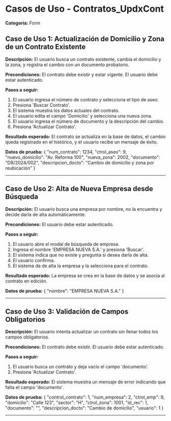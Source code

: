# Casos de Uso - Contratos_UpdxCont

**Categoría:** Form

## Caso de Uso 1: Actualización de Domicilio y Zona de un Contrato Existente

**Descripción:** El usuario busca un contrato existente, cambia el domicilio y la zona, y registra el cambio con un documento probatorio.

**Precondiciones:**
El contrato debe existir y estar vigente. El usuario debe estar autenticado.

**Pasos a seguir:**
1. El usuario ingresa el número de contrato y selecciona el tipo de aseo.
2. Presiona 'Buscar Contrato'.
3. El sistema muestra los datos actuales del contrato.
4. El usuario edita el campo 'Domicilio' y selecciona una nueva zona.
5. El usuario ingresa el número de documento y la descripción del cambio.
6. Presiona 'Actualizar Contrato'.

**Resultado esperado:**
El contrato se actualiza en la base de datos, el cambio queda registrado en el histórico, y el usuario recibe un mensaje de éxito.

**Datos de prueba:**
{
  "num_contrato": 1234,
  "ctrol_aseo": 9,
  "nuevo_domicilio": "Av. Reforma 100",
  "nueva_zona": 2002,
  "documento": "DR/2024/002",
  "descripcion_docto": "Cambio de domicilio y zona por reubicación"
}

---

## Caso de Uso 2: Alta de Nueva Empresa desde Búsqueda

**Descripción:** El usuario busca una empresa por nombre, no la encuentra y decide darla de alta automáticamente.

**Precondiciones:**
El usuario debe estar autenticado.

**Pasos a seguir:**
1. El usuario abre el modal de búsqueda de empresa.
2. Ingresa el nombre 'EMPRESA NUEVA S.A.' y presiona 'Buscar'.
3. El sistema indica que no existe y pregunta si desea darla de alta.
4. El usuario confirma.
5. El sistema da de alta la empresa y la selecciona para el contrato.

**Resultado esperado:**
La empresa se crea en la base de datos y se asocia al contrato en edición.

**Datos de prueba:**
{
  "nombre": "EMPRESA NUEVA S.A."
}

---

## Caso de Uso 3: Validación de Campos Obligatorios

**Descripción:** El usuario intenta actualizar un contrato sin llenar todos los campos obligatorios.

**Precondiciones:**
El contrato debe existir. El usuario debe estar autenticado.

**Pasos a seguir:**
1. El usuario busca un contrato y deja vacío el campo 'documento'.
2. Presiona 'Actualizar Contrato'.

**Resultado esperado:**
El sistema muestra un mensaje de error indicando que falta el campo 'documento'.

**Datos de prueba:**
{
  "control_contrato": 1,
  "num_empresa": 2,
  "ctrol_emp": 9,
  "domicilio": "Calle 123",
  "sector": "H",
  "ctrol_zona": 1001,
  "id_rec": 1,
  "documento": "",
  "descripcion_docto": "Cambio de domicilio",
  "usuario": 1
}

---

